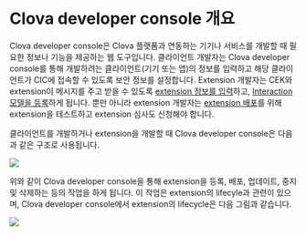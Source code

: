 # Clova developer console 개요

Clova developer console은 Clova 플랫폼과 연동하는 기기나 서비스를 개발할 때 필요한 정보나 기능을 제공하는 웹 도구입니다. 클라이언트 개발자는 Clova developer console를 통해 개발하려는 클라이언트(기기 또는 앱)의 정보를 입력하고 해당 클라이언트가 CIC에 접속할 수 있도록 보안 정보를 설정합니다. Extension 개발자는 CEK와 extension이 메시지를 주고 받을 수 있도록 [extension 정보를 입력](/DevConsole/Guides/ManageCustomExtension/Register_Custom_Extension.md)하고, [Interaction 모델을 등록](/DevConsole/Guides/ManageCustomExtension/Register_Interaction_Model.md)하게 됩니다. 뿐만 아니라 extension 개발자는 [extension 배포](/DevConsole/Guides/ManageCustomExtension/Deploy_Custom_Extension.md)를 위해 extension을 테스트하고 extension 심사도 신청해야 합니다.

클라이언트를 개발하거나 extension을 개발할 때 Clova developer console은 다음과 같은 구조로 사용됩니다.

![](/DevConsole/Assets/Images/DevConsole-Concept_Diagram.png)

위와 같이 Clova developer console을 통해 extension을 등록, 배포, 업데이트, 중지 및 삭제하는 등의 작업을 하게 됩니다. 이 작업은 extension의 lifecyle과 관련이 있으며, Clova developer console에서 extension의 lifecycle은 다음 그림과 같습니다.

![](/DevConsole/Assets/Images/DevConsole-Extension_LifeCycle.png)
